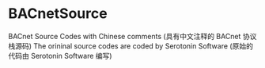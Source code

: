 # BACnetSource
BACnet Source Codes with Chinese comments (具有中文注释的 BACnet 协议栈源码)
The orininal source codes are coded by Serotonin Software (原始的代码由 Serotonin Software 编写)
